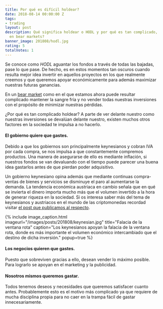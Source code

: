 ```yaml
---
title: Por qué es difícil holdear?
date: 2018-08-14 00:00:00 Z
tags:
- trading
layout: post
description: Qué significa holdear o HODL y por qué es tan complicado, especialmente
  en bear markets?
banner_image: 201808/hodl.jpg
rating: 5
totalVotes: 1
---
```


Se conoce como *HODL* aguantar los fondos a través de todas las bajadas, pase lo que pase. De hecho, es en estos momentos tan oscuros cuando resulta mejor idea invertir en aquellos proyectos en los que realmente creemos y que queremos apoyar económicamente para además maximizar nuestras futuras ganancias.

<!--more-->

En un [bear market](/glosario#bear-market) como en el que estamos ahora puede resultar complicado mantener la sangre fría y no vender todas nuestras inversiones con el propósito de minimizar nuestras pérdidas.

¿Por qué es tan complicado holdear? A parte de ver delante nuestro como nuestras inversiones se devalúan delante nuestro, existen muchos otros factores en la sociedad te impulsa a no hacerlo.

#### El gobierno quiere que gastes.
Debido a que los gobiernos son principalmente keynesianos y cobran IVA por cada compra, se nos impulsa a que constantemente compremos productos. Una manera de asegurarse de ello es mediante inflación, si nuestros fondos se van devaluando con el tiempo puede parecer una buena idea gastarlos antes de que pierdan poder adquisitivo.

Un gobierno keynesiano opina además que mediante continuas compra-ventas de bienes y servicios se disminuye el paro al aumentarse la demanda. La tendencia económica austriaca en cambio señala que en qué se invierta el dinero importa mucho más que el volumen invertido a la hora de generar riqueza en la sociedad. Si os interesa saber más del tema de keynesianos y austriacos en el mundo de las criptomonedas recordad visitar [el post que publicamos al respecto](/cripto-kenesianos-vs-austriacos/).


{% include image_caption.html imageurl="/images/posts/201808/keynesian.jpg" title="Falacia de la ventana rota" caption="Los keynesianos apoyan la falacia de la ventana rota, donde es más importante el volumen económico intercambiado que el destino de dicha inversión." popup=true %}

#### Los negocios quieren que gastes.
Puesto que sobreviven gracias a ello, desean vender lo máximo posible. Para lograrlo se apoyan en el marketing y la publicidad.


#### Nosotros mismos queremos gastar.
Todos tenemos deseos y necesidades que queremos satisfacer cuanto antes. Probablemente esto es el motivo más complicado ya que requiere de mucha disciplina propia para no caer en la trampa fácil de gastar innecesariamente.

